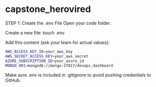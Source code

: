# capstone_herovired

STEP 1: Create the .env File
Open your code folder.

Create a new file:
touch .env

Add this content (ask your team for actual values):
```bash
AWS_ACCESS_KEY_ID=your_aws_key
AWS_SECRET_ACCESS_KEY=your_aws_secret
AZURE_SUBSCRIPTION_ID=your_azure_id
MONGO_URI=mongodb://mongo:27017/devops_dashboard
```
Make sure .env is included in .gitignore to avoid pushing credentials to GitHub.
